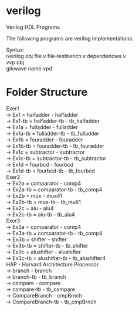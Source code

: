 # verilog
Verilog HDL Programs

The following programs are verilog implementations.

Syntax:  
iverilog obj file.v file-testbench.v dependencies.v  
vvp obj  
gtkwave name.vpd  

# Folder Structure
Exer1  
 -> Ex1		= halfadder     - halfadder  
 -> Ex1-tb	= halfadder-tb  - tb_halfadder  
 -> Ex1a	= fulladder     - fulladder  
 -> Ex1a-tb	= fulladder-tb  - tb_fulladder  
 -> Ex1b	= fouradder     - fouradder  
 -> Ex1b-tb	= fouradder-tb  - tb_fouradder  
 -> Ex1c	= subtractor    - subtractor  
 -> Ex1c-tb	= subtractor-tb - tb_subtractor  
 -> Ex1d	= fourbcd       - fourbcd  
 -> Ex1d-tb	= fourbcd-tb    - tb_fourbcd  
Exer2  
 -> Ex2a	= comparator    - comp4  
 -> Ex2a-tb	= comparator-tb - tb_comp4  
 -> Ex2b	= mux           - mux41  
 -> Ex2b-tb	= mux-tb        - tb_mult1  
 -> Ex2c	= alu           - alu4  
 -> Ex2c-tb	= alu-tb        - tb_alu4  
Exer3  
 -> Ex3a	= comparator    - comp4  
 -> Ex3a-tb	= comparator-tb - tb_comp4  
 -> Ex3b	= shifter       - shifter  
 -> Ex3b-tb	= shifter-tb    - tb_shifter  
 -> Ex3c	= alushifter    - alushifter  
 -> Ex3c-tb	= alushifter-tb	- tb_alushifter4  
HAP - Harvard Architecture Processor  
 -> branch				- branch  
 -> branch-tb			- tb_branch  
 -> compare				- compare  
 -> compare-tb			- tb_compare  
 -> CompareBranch		- cmpBrnch  
 -> CompareBranch-tb	- tb_cmpBrnch  

